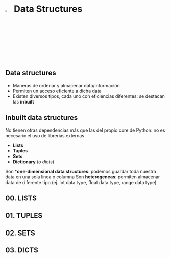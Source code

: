 # <a  href="https://www.python.org/"> <img src="https://upload.wikimedia.org/wikipedia/commons/thumb/1/1f/Python_logo_01.svg/800px-Python_logo_01.svg.png" alt="Python Language" width=4% heigth=4% ></img></a> Data Structures

## Data structures
- Maneras de ordenar y almacenar data/información
- Permiten un acceso eficiente a dicha data
- Existen diversos tipos, cada uno con eficiencias diferentes: se destacan las **inbuilt**

## Inbuilt data structures
No tienen otras dependencias más que las del propio core de Python: no es necesario el uso de librerias externas
- **Lists**
- **Tuples**
- **Sets**
- **Dictionary** (o *dicts*)

Son ***one-dimensional data structures**: podemos guardar toda nuestra data en una sola linea o columna
Son **heterogeneas**: permiten almacenar data de diferente tipo (ej. int data type, float data type, range data type)

## 00. LISTS
## 01. TUPLES
## 02. SETS

## 03. DICTS
